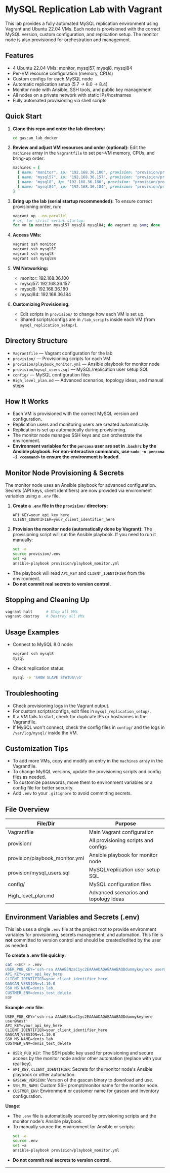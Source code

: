# MySQL Replication Lab with Vagrant

This lab provides a fully automated MySQL replication environment using Vagrant and Ubuntu 22.04 VMs. Each node is provisioned with the correct MySQL version, custom configuration, and replication setup. The monitor node is also provisioned for orchestration and management.

## Features
- 4 Ubuntu 22.04 VMs: monitor, mysql57, mysql8, mysql84
- Per-VM resource configuration (memory, CPUs)
- Custom configs for each MySQL node
- Automatic replication setup (5.7 → 8.0 → 8.4)
- Monitor node with Ansible, SSH tools, and public key management
- All nodes on a private network with static IPs/hostnames
- Fully automated provisioning via shell scripts

## Quick Start

1. **Clone this repo and enter the lab directory:**
   ```sh
   cd gascan_lab_docker
   ```

2. **Review and adjust VM resources and order (optional):**
   Edit the `machines` array in the `Vagrantfile` to set per-VM memory, CPUs, and bring-up order:
   ```ruby
   machines = [
     { name: "monitor", ip: "192.168.36.100", provision: "provision/provision_monitor.sh", memory: 1024, cpus: 1, order: 1 },
     { name: "mysql57", ip: "192.168.36.157", provision: "provision/provision_mysql57.sh", memory: 2048, cpus: 2, order: 2 },
     { name: "mysql8", ip: "192.168.36.180", provision: "provision/provision_mysql8.sh", memory: 2048, cpus: 2, order: 3 },
     { name: "mysql84", ip: "192.168.36.184", provision: "provision/provision_mysql84.sh", memory: 2048, cpus: 2, order: 4 }
   ]
   ```

3. **Bring up the lab (serial startup recommended):**
   To ensure correct provisioning order, run:
   ```sh
   vagrant up --no-parallel
   # or, for strict serial startup:
   for vm in monitor mysql57 mysql8 mysql84; do vagrant up $vm; done
   ```

4. **Access VMs:**
   ```sh
   vagrant ssh monitor
   vagrant ssh mysql57
   vagrant ssh mysql8
   vagrant ssh mysql84
   ```

5. **VM Networking:**
   - monitor: 192.168.36.100
   - mysql57: 192.168.36.157
   - mysql8:  192.168.36.180
   - mysql84: 192.168.36.184

6. **Customizing Provisioning:**
   - Edit scripts in `provision/` to change how each VM is set up.
   - Shared scripts/configs are in `/lab_scripts` inside each VM (from `mysql_replication_setup/`).

## Directory Structure
- `Vagrantfile` — Vagrant configuration for the lab
- `provision/` — Provisioning scripts for each VM
- `provision/playbook_monitor.yml` — Ansible playbook for monitor node
- `provision/mysql_users.sql` — MySQL/replication user setup SQL
- `config/` — MySQL configuration files
- `High_level_plan.md` — Advanced scenarios, topology ideas, and manual steps

## How It Works
- Each VM is provisioned with the correct MySQL version and configuration.
- Replication users and monitoring users are created automatically.
- Replication is set up automatically during provisioning.
- The monitor node manages SSH keys and can orchestrate the environment.
- **Environment variables for the `percona` user are set in `.bashrc` by the Ansible playbook. For non-interactive commands, use `sudo -u percona -i <command>` to ensure the environment is loaded.**

## Monitor Node Provisioning & Secrets

The monitor node uses an Ansible playbook for advanced configuration. Secrets (API keys, client identifiers) are now provided via environment variables using a `.env` file.

1. **Create a `.env` file in the `provision/` directory:**
   ```env
   API_KEY=your_api_key_here
   CLIENT_IDENTIFIER=your_client_identifier_here
   ```

2. **Provision the monitor node (automatically done by Vagrant):**
   The provisioning script will run the Ansible playbook. If you need to run it manually:
   ```sh
   set -a
   source provision/.env
   set +a
   ansible-playbook provision/playbook_monitor.yml
   ```

- The playbook will read `API_KEY` and `CLIENT_IDENTIFIER` from the environment.
- **Do not commit real secrets to version control.**

## Stopping and Cleaning Up
```sh
vagrant halt      # Stop all VMs
vagrant destroy   # Destroy all VMs
```

## Usage Examples

- Connect to MySQL 8.0 node:
  ```sh
  vagrant ssh mysql8
  mysql
  ```

- Check replication status:
  ```sh
  mysql -e 'SHOW SLAVE STATUS\\G'
  ```

## Troubleshooting
- Check provisioning logs in the Vagrant output.
- For custom scripts/configs, edit files in `mysql_replication_setup/`.
- If a VM fails to start, check for duplicate IPs or hostnames in the Vagrantfile.
- If MySQL won't connect, check the config files in `config/` and the logs in `/var/log/mysql/` inside the VM.

## Customization Tips
- To add more VMs, copy and modify an entry in the `machines` array in the Vagrantfile.
- To change MySQL versions, update the provisioning scripts and config files as needed.
- To customize passwords, move them to environment variables or a config file for better security.
- Add `.env` to your `.gitignore` to avoid committing secrets.

## File Overview
| File/Dir                | Purpose                                      |
|------------------------|----------------------------------------------|
| Vagrantfile            | Main Vagrant configuration                   |
| provision/             | All provisioning scripts and configs         |
| provision/playbook_monitor.yml | Ansible playbook for monitor node      |
| provision/mysql_users.sql      | MySQL/replication user setup SQL       |
| config/                | MySQL configuration files                    |
| High_level_plan.md     | Advanced scenarios and topology ideas        |

## Environment Variables and Secrets (.env)

This lab uses a single `.env` file at the project root to provide environment variables for provisioning, secrets management, and automation. This file is **not** committed to version control and should be created/edited by the user as needed.

**To create a .env file quickly:**
```sh
cat <<EOF > .env
USER_PUB_KEY='ssh-rsa AAAAB3NzaC1yc2EAAAADAQABAAABAQDdummykeyhere user@host'
API_KEY=your_api_key_here
CLIENT_IDENTIFIER=your_client_identifier_here
GASCAN_VERSION=v1.10.0
SSH_MS_NAME=denis_lab
CUSTMER_ENV=denis_test_delete
EOF
```

**Example .env file:**
```env
USER_PUB_KEY='ssh-rsa AAAAB3NzaC1yc2EAAAADAQABAAABAQDdummykeyhere user@host'
API_KEY=your_api_key_here
CLIENT_IDENTIFIER=your_client_identifier_here
GASCAN_VERSION=v1.10.0
SSH_MS_NAME=denis_lab
CUSTMER_ENV=denis_test_delete
```
- `USER_PUB_KEY`: The SSH public key used for provisioning and secure access by the monitor node and/or other automation (replace with your real key).
- `API_KEY`, `CLIENT_IDENTIFIER`: Secrets for the monitor node's Ansible playbook or other automation.
- `GASCAN_VERSION`: Version of the gascan binary to download and use.
- `SSH_MS_NAME`: Custom SSH prompt/monitor name for the monitor node.
- `CUSTMER_ENV`: Environment or customer name for gascan and inventory configuration.

**Usage:**
- The `.env` file is automatically sourced by provisioning scripts and the monitor node's Ansible playbook.
- To manually source the environment for Ansible or scripts:
  ```sh
  set -a
  source .env
  set +a
  ansible-playbook provision/playbook_monitor.yml
  ```
- **Do not commit real secrets to version control.**

---